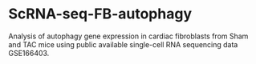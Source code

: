 # ScRNA-seq-FB-autophagy
Analysis of autophagy gene expression in cardiac fibroblasts from Sham and TAC mice using public available single-cell RNA sequencing data GSE166403.
